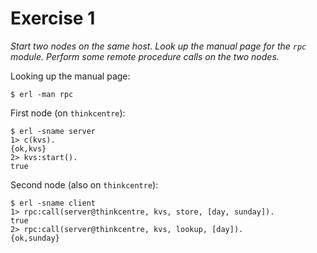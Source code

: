# Exercise 1

_Start two nodes on the same host. Look up the manual page for the `rpc` module.
Perform some remote procedure calls on the two nodes._

Looking up the manual page:

    $ erl -man rpc

First node (on `thinkcentre`):

    $ erl -sname server
    1> c(kvs).
    {ok,kvs}
    2> kvs:start().
    true

Second node (also on `thinkcentre`):

    $ erl -sname client
    1> rpc:call(server@thinkcentre, kvs, store, [day, sunday]).
    true
    2> rpc:call(server@thinkcentre, kvs, lookup, [day]).
    {ok,sunday}
